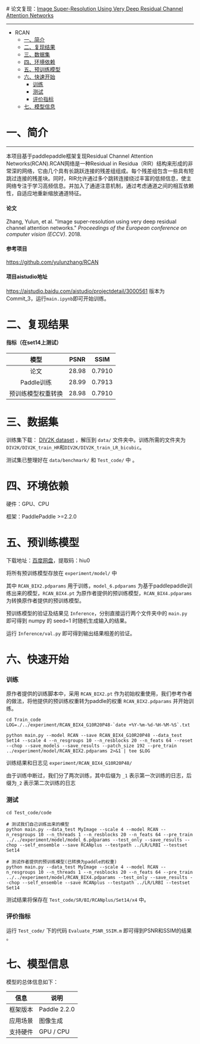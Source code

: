 ﻿﻿﻿﻿﻿﻿﻿﻿﻿﻿﻿﻿# 论文复现：[Image Super-Resolution Using Very Deep Residual Channel Attention Networks](https://paperswithcode.com/paper/image-super-resolution-using-very-deep)

*****

* RCAN
  * [一、简介](#一简介)
  * [二、复现结果](#二复现结果)
  * [三、数据集](#三数据集)
  * [四、环境依赖](#四环境依赖)
  * [五、预训练模型](#五预训练模型)
  * [六、快速开始](#六快速开始)
    * [训练](#训练)
    * [测试](#测试)
    * [评价指标](#评价指标)
  * [七、模型信息](#七模型信息)

# **一、简介**

***

本项目基于paddlepaddle框架复现Residual Channel Attention Networks(RCAN).RCAN网络是一种Residual in Residua（RIR）结构来形成的非常深的网络，它由几个具有长跳跃连接的残差组组成。每个残差组包含一些具有短跳过连接的残差块。同时，RIR允许通过多个跳转连接绕过丰富的低频信息，使主网络专注于学习高频信息。并加入了通道注意机制，通过考虑通道之间的相互依赖性，自适应地重新缩放通道特征。

#### **论文**

Zhang, Yulun, et al. "Image super-resolution using very deep residual channel attention networks." *Proceedings of the European conference on computer vision (ECCV)*. 2018.

#### **参考项目**

https://github.com/yulunzhang/RCAN

#### **项目aistudio地址**

https://aistudio.baidu.com/aistudio/projectdetail/3000561
版本为Commit_3，运行`main.ipynb`即可开始训练。
# 二、复现结果

#### **指标（在set14上测试）**

|        模型        | PSNR  |  SSIM  |
| :----------------: | :---: | :----: |
|        论文        | 28.98 | 0.7910 |
|     Paddle训练     | 28.99 | 0.7913 |
| 预训练模型权重转换 | 28.98 | 0.7910 |

# **三、数据集**

训练集下载： [DIV2K dataset](https://aistudio.baidu.com/aistudio/datasetdetail/110995) ，解压到 `data/` 文件夹中。训练所需的文件夹为`DIV2K/DIV2K_train_HR`和`DIV2K/DIV2K_train_LR_bicubic`。

测试集已整理好在 `data/benchmark/` 和 `Test_code/` 中 。

# **四、环境依赖**

硬件：GPU、CPU

框架：PaddlePaddle >=2.2.0

# **五、预训练模型**

下载地址：[百度网盘](https://pan.baidu.com/s/1ODQVPD2TPLO7cYnZa--9yw)，提取码：hiu0

将所有预训练模型存放在 `experiment/model/` 中

其中 `RCAN_BIX2.pdparams` 用于训练，`model_6.pdparams` 为基于paddlepaddle训练出来的模型，`RCAN_BIX4.pt` 为原作者提供的预训练模型，`RCAN_BIX4.pdparams` 为转换原作者提供的预训练模型。

预训练模型的验证及结果见 `Inference`，分别直接运行两个文件夹中的 `main.py` 即可得到 numpy 的 seed=1 时随机生成输入的结果。

运行 `Inference/val.py` 即可得到输出结果相差的验证。

# **六、快速开始**

### **训练**

原作者提供的训练脚本中，采用 `RCAN_BIX2.pt` 作为初始权重使用，我们参考作者的做法，将他提供的预训练权重转为paddle的权重 `RCAN_BIX2.pdparams` 并开始训练。

```
cd Train_code
LOG=./../experiment/RCAN_BIX4_G10R20P48-`date +%Y-%m-%d-%H-%M-%S`.txt

python main.py --model RCAN --save RCAN_BIX4_G10R20P48 --data_test Set14 --scale 4 --n_resgroups 10 --n_resblocks 20 --n_feats 64 --reset --chop --save_models --save_results --patch_size 192 --pre_train ../experiment/model/RCAN_BIX2.pdparams 2>&1 | tee $LOG
```

训练结果和日志见 `experiment/RCAN_BIX4_G10R20P48/`

由于训练中断过，我们分了两次训练，其中后缀为 `_1` 表示第一次训练的日志，后缀为`_2` 表示第二次训练的日志

### **测试**

```
cd Test_code/code

# 测试我们自己训练出来的模型
python main.py --data_test MyImage --scale 4 --model RCAN --n_resgroups 10 --n_threads 1 --n_resblocks 20 --n_feats 64 --pre_train ../../experiment/model/model_6.pdparams --test_only --save_results --chop --self_ensemble --save RCANplus --testpath ../LR/LRBI --testset Set14

# 测试作者提供的预训练模型(已转换为paddle的权重)
python main.py --data_test MyImage --scale 4 --model RCAN --n_resgroups 10 --n_threads 1 --n_resblocks 20 --n_feats 64 --pre_train ../../experiment/model/RCAN_BIX4.pdparams --test_only --save_results --chop --self_ensemble --save RCANplus --testpath ../LR/LRBI --testset Set14
```

测试结果将保存在 `Test_code/SR/BI/RCANplus/Set14/x4` 中。

### **评价指标**

运行 `Test_code/` 下的代码 `Evaluate_PSNR_SSIM.m` 即可得到PSNR和SSIM的结果 。

# **七、模型信息**

模型的总体信息如下：

| 信息     | 说明         |
| -------- | ------------ |
| 框架版本 | Paddle 2.2.0 |
| 应用场景 | 图像生成     |
| 支持硬件 | GPU / CPU    |


